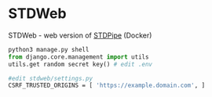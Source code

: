 # STDWeb

STDWeb - web version of [STDPipe](https://github.com/karpov-sv/stdpipe) (Docker)

```python
python3 manage.py shell
from django.core.management import utils
utils.get random secret key() # edit .env
```

```bash
#edit stdweb/settings.py
CSRF_TRUSTED_ORIGINS = [ 'https://example.domain.com', ]
```